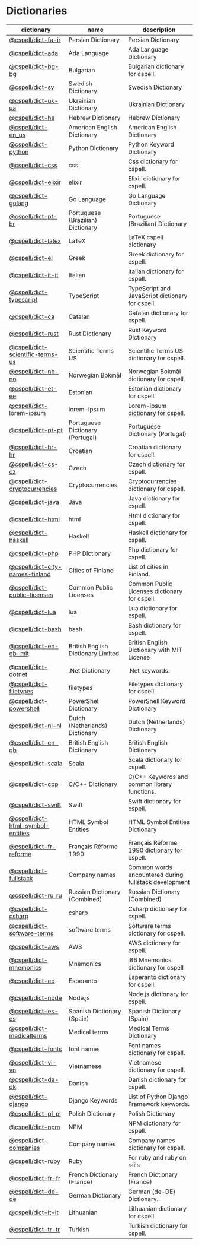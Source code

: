 # Dictionaries
<!--- This file is generated from ./scripts/dictionaries.sh --->

| dictionary | name | description |
| -- | -- | -- |
| [@cspell/dict-fa-ir](./dictionaries/fa_IR/package.json) | Persian Dictionary | Persian Dictionary |
| [@cspell/dict-ada](./dictionaries/ada/package.json) | Ada Language | Ada Language Dictionary |
| [@cspell/dict-bg-bg](./dictionaries/bg_BG/package.json) | Bulgarian | Bulgarian dictionary for cspell. |
| [@cspell/dict-sv](./dictionaries/sv/package.json) | Swedish Dictionary | Swedish Dictionary |
| [@cspell/dict-uk-ua](./dictionaries/uk_UA/package.json) | Ukrainian Dictionary | Ukrainian Dictionary |
| [@cspell/dict-he](./dictionaries/he/package.json) | Hebrew Dictionary | Hebrew Dictionary |
| [@cspell/dict-en_us](./dictionaries/en_US/package.json) | American English Dictionary | American English Dictionary |
| [@cspell/dict-python](./dictionaries/python/package.json) | Python Dictionary | Python Keyword Dictionary |
| [@cspell/dict-css](./dictionaries/css/package.json) | css | Css dictionary for cspell. |
| [@cspell/dict-elixir](./dictionaries/elixir/package.json) | elixir | Elixir dictionary for cspell. |
| [@cspell/dict-golang](./dictionaries/golang/package.json) | Go Language | Go Language Dictionary |
| [@cspell/dict-pt-br](./dictionaries/pt_BR/package.json) | Portuguese (Brazilian) Dictionary | Portuguese (Brazilian) Dictionary |
| [@cspell/dict-latex](./dictionaries/latex/package.json) | LaTeX | LaTeX cspell dictionary |
| [@cspell/dict-el](./dictionaries/el/package.json) | Greek | Greek dictionary for cspell. |
| [@cspell/dict-it-it](./dictionaries/it_IT/package.json) | Italian | Italian dictionary for cspell. |
| [@cspell/dict-typescript](./dictionaries/typescript/package.json) | TypeScript | TypeScript and JavaScript dictionary for cspell. |
| [@cspell/dict-ca](./dictionaries/ca/package.json) | Catalan | Catalan dictionary for cspell. |
| [@cspell/dict-rust](./dictionaries/rust/package.json) | Rust Dictionary | Rust Keyword Dictionary |
| [@cspell/dict-scientific-terms-us](./dictionaries/scientific_terms_US/package.json) | Scientific Terms US | Scientific Terms US dictionary for cspell. |
| [@cspell/dict-nb-no](./dictionaries/nb_NO/package.json) | Norwegian Bokmål | Norwegian Bokmål dictionary for cspell. |
| [@cspell/dict-et-ee](./dictionaries/et-EE/package.json) | Estonian | Estonian dictionary for cspell. |
| [@cspell/dict-lorem-ipsum](./dictionaries/lorem-ipsum/package.json) | lorem-ipsum | Lorem-ipsum dictionary for cspell. |
| [@cspell/dict-pt-pt](./dictionaries/pt_PT/package.json) | Portuguese Dictionary (Portugal) | Portuguese Dictionary (Portugal) |
| [@cspell/dict-hr-hr](./dictionaries/hr_HR/package.json) | Croatian | Croatian dictionary for cspell. |
| [@cspell/dict-cs-cz](./dictionaries/cs_CZ/package.json) | Czech | Czech dictionary for cspell. |
| [@cspell/dict-cryptocurrencies](./dictionaries/cryptocurrencies/package.json) | Cryptocurrencies | Cryptocurrencies dictionary for cspell. |
| [@cspell/dict-java](./dictionaries/java/package.json) | Java | Java dictionary for cspell. |
| [@cspell/dict-html](./dictionaries/html/package.json) | html | Html dictionary for cspell. |
| [@cspell/dict-haskell](./dictionaries/haskell/package.json) | Haskell | Haskell dictionary for cspell. |
| [@cspell/dict-php](./dictionaries/php/package.json) | PHP Dictionary | Php dictionary for cspell. |
| [@cspell/dict-city-names-finland](./dictionaries/city-names-finland/package.json) | Cities of Finland | List of cities in Finland. |
| [@cspell/dict-public-licenses](./dictionaries/public-licenses/package.json) | Common Public Licenses | Common Public Licenses dictionary for cspell. |
| [@cspell/dict-lua](./dictionaries/lua/package.json) | lua | Lua dictionary for cspell. |
| [@cspell/dict-bash](./dictionaries/bash/package.json) | bash | Bash dictionary for cspell. |
| [@cspell/dict-en-gb-mit](./dictionaries/en_GB-MIT/package.json) | British English Dictionary Limited | British English Dictionary with MIT License |
| [@cspell/dict-dotnet](./dictionaries/dotnet/package.json) | .Net Dictionary | .Net keywords. |
| [@cspell/dict-filetypes](./dictionaries/filetypes/package.json) | filetypes | Filetypes dictionary for cspell. |
| [@cspell/dict-powershell](./dictionaries/powershell/package.json) | PowerShell Dictionary | PowerShell Keyword Dictionary |
| [@cspell/dict-nl-nl](./dictionaries/nl_NL/package.json) | Dutch (Netherlands) Dictionary | Dutch (Netherlands) Dictionary |
| [@cspell/dict-en-gb](./dictionaries/en_GB/package.json) | British English Dictionary | British English Dictionary |
| [@cspell/dict-scala](./dictionaries/scala/package.json) | Scala | Scala dictionary for cspell. |
| [@cspell/dict-cpp](./dictionaries/cpp/package.json) | C/C++ Dictionary | C/C++ Keywords and common library functions. |
| [@cspell/dict-swift](./dictionaries/swift/package.json) | Swift | Swift dictionary for cspell. |
| [@cspell/dict-html-symbol-entities](./dictionaries/html-symbol-entities/package.json) | HTML Symbol Entities | HTML Symbol Entities Dictionary |
| [@cspell/dict-fr-reforme](./dictionaries/fr_FR_90/package.json) | Français Réforme 1990 | Français Réforme 1990 dictionary for cspell. |
| [@cspell/dict-fullstack](./dictionaries/fullstack/package.json) | Company names | Common words encountered during fullstack development |
| [@cspell/dict-ru_ru](./dictionaries/ru_RU/package.json) | Russian Dictionary (Combined) | Russian Dictionary (Combined) |
| [@cspell/dict-csharp](./dictionaries/csharp/package.json) | csharp | Csharp dictionary for cspell. |
| [@cspell/dict-software-terms](./dictionaries/software-terms/package.json) | software terms | Software terms dictionary for cspell. |
| [@cspell/dict-aws](./dictionaries/aws/package.json) | AWS | AWS dictionary for cspell. |
| [@cspell/dict-mnemonics](./dictionaries/mnemonics/package.json) | Mnemonics | i86 Mnemonics dictionary for cspell |
| [@cspell/dict-eo](./dictionaries/eo/package.json) | Esperanto | Esperanto dictionary for cspell. |
| [@cspell/dict-node](./dictionaries/node/package.json) | Node.js | Node.js dictionary for cspell. |
| [@cspell/dict-es-es](./dictionaries/es_ES/package.json) | Spanish Dictionary (Spain) | Spanish Dictionary (Spain) |
| [@cspell/dict-medicalterms](./dictionaries/medicalterms/package.json) | Medical terms | Medical Terms Dictionary |
| [@cspell/dict-fonts](./dictionaries/fonts/package.json) | font names | Font names dictionary for cspell. |
| [@cspell/dict-vi-vn](./dictionaries/vi_VN/package.json) | Vietnamese | Vietnamese dictionary for cspell. |
| [@cspell/dict-da-dk](./dictionaries/da_DK/package.json) | Danish | Danish dictionary for cspell. |
| [@cspell/dict-django](./dictionaries/django/package.json) | Django Keywords | List of Python Django Framework keywords. |
| [@cspell/dict-pl_pl](./dictionaries/pl_PL/package.json) | Polish Dictionary | Polish Dictionary |
| [@cspell/dict-npm](./dictionaries/npm/package.json) | NPM | NPM dictionary for cspell. |
| [@cspell/dict-companies](./dictionaries/companies/package.json) | Company names | Company names dictionary for cspell. |
| [@cspell/dict-ruby](./dictionaries/ruby/package.json) | Ruby | For ruby and ruby on rails |
| [@cspell/dict-fr-fr](./dictionaries/fr_FR/package.json) | French Dictionary (France) | French Dictionary (France) |
| [@cspell/dict-de-de](./dictionaries/de_DE/package.json) | German Dictionary | German (de-DE) Dictionary. |
| [@cspell/dict-lt-lt](./dictionaries/lt_LT/package.json) | Lithuanian | Lithuanian dictionary for cspell. |
| [@cspell/dict-tr-tr](./dictionaries/tr_TR/package.json) | Turkish | Turkish dictionary for cspell. |
